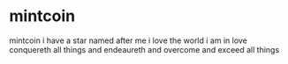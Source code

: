 # mintcoin
mintcoin
i have a star named after me
i love the world i am in
love conquereth all things and endeaureth and overcome and exceed all things
